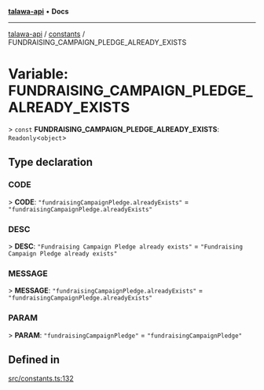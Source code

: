 [**talawa-api**](../../README.md) • **Docs**

***

[talawa-api](../../modules.md) / [constants](../README.md) / FUNDRAISING\_CAMPAIGN\_PLEDGE\_ALREADY\_EXISTS

# Variable: FUNDRAISING\_CAMPAIGN\_PLEDGE\_ALREADY\_EXISTS

\> `const` **FUNDRAISING\_CAMPAIGN\_PLEDGE\_ALREADY\_EXISTS**: `Readonly`\<`object`\>

## Type declaration

### CODE

\> **CODE**: `"fundraisingCampaignPledge.alreadyExists"` = `"fundraisingCampaignPledge.alreadyExists"`

### DESC

\> **DESC**: `"Fundraising Campaign Pledge already exists"` = `"Fundraising Campaign Pledge already exists"`

### MESSAGE

\> **MESSAGE**: `"fundraisingCampaignPledge.alreadyExists"` = `"fundraisingCampaignPledge.alreadyExists"`

### PARAM

\> **PARAM**: `"fundraisingCampaignPledge"` = `"fundraisingCampaignPledge"`

## Defined in

[src/constants.ts:132](https://github.com/PalisadoesFoundation/talawa-api/blob/d0c167bb942c4778fba221c2cdd27665fc7dbf61/src/constants.ts#L132)
